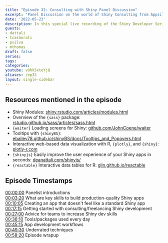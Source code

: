 ```yaml
---
title: "Episode 32: Consulting with Shiny Panel Discussion" 
excerpt: "Panel Discussion on the world of Shiny Consulting from Appsilon's Shiny Conference!"
date: '2022-05-23'
description: In this special live recording of the Shiny Developer Series held at the first-ever Appsilon Shiny Conferenbce, host Eric Nantz welcomed back an all-star panel of Dean Attali, Tanya Cashorali, Pedro Silva, and Mike Thomas to share their unique perspectives on the life of a Shiny application developer in the world of consulting. The panel discussed topics such as their favorite techniques used across production apps, advice for becoming a Shiny consultant, and ways Shiny can integrate seamlessly with other tech stacks. 
guests:
- dattali
- tcashorali
- psilva
- mthomas
draft: false
series:
tags:
categories:
youtube: v0hk5xteYjQ
aliases: /ep32
layout: single-sidebar
---
```


## Resources mentioned in the episode

* Shiny Modules: [shiny.rstudio.com/articles/modules.html](https://shiny.rstudio.com/articles/modules.html)
* Overview of the `{sass}` package: [rstudio.github.io/sass/articles/sass.html](https://rstudio.github.io/sass/articles/sass.html)
* `{waiter}` Loading screens for Shiny: [github.com/JohnCoene/waiter](https://github.com/JohnCoene/waiter)
* Tooltips with `{shinyBS}`: [ebailey78.github.io/shinyBS/docs/Tooltips_and_Popovers.html](https://ebailey78.github.io/shinyBS/docs/Tooltips_and_Popovers.html)
* Interactive web-based data visualization with R, `{plotly}`, and `{shiny}`: [plotly-r.com](https://plotly-r.com)
* `{shinyjs}` Easily improve the user experience of your Shiny apps in seconds: [deanattali.com/shinyjs/](https://deanattali.com/shinyjs/)
* `{reactable}` Interactive data tables for R: [glin.github.io/reactable](https://glin.github.io/reactable)

## Episode Timestamps

[00:00:00](https://youtube.com/watch?v=v0hk5xteYjQ&t=0s) Panelist introductions </br>
[00:03:20](https://youtube.com/watch?v=v0hk5xteYjQ&t=200s) What are key skills to build production-quality Shiny apps </br>
[00:10:05](https://youtube.com/watch?v=v0hk5xteYjQ&t=605s) Creating an app that doesn't feel like a standard Shiny app </br>
[00:17:15](https://youtube.com/watch?v=v0hk5xteYjQ&t=1035s) Getting started with consulting/freelancing Shiny development </br>
[00:27:00](https://youtube.com/watch?v=v0hk5xteYjQ&t=1620s) Advice for teams to increase Shiny dev skills </br>
[00:36:10](https://youtube.com/watch?v=v0hk5xteYjQ&t=2170s) Tools/packages used every day </br>
[00:45:15](https://youtube.com/watch?v=v0hk5xteYjQ&t=2715s) App development workflows </br>
[00:49:30](https://youtube.com/watch?v=v0hk5xteYjQ&t=2970s) Underrated techniques </br>
[00:58:20](https://youtube.com/watch?v=v0hk5xteYjQ&t=3500s) Episode wrapup </br>

